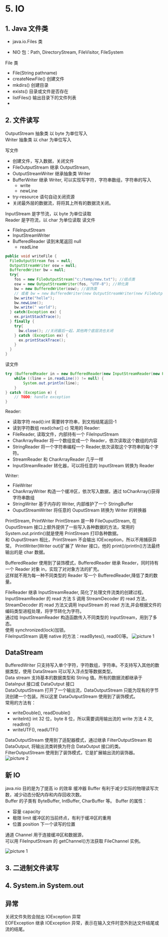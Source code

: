# 5. IO

## 1. Java 文件类

- java.io.Files 类

- NIO 包：Path, DirectoryStream, FileVisitor, FileSystem

File 类

- File(String pathname)
- createNewFile() 创建文件
- mkdirs() 创建目录
- exists() 目录或文件是否存在
- listFiles() 输出目录下的文件列表
-

## 2. 文件读写

OutputStream 抽象类 以 byte 为单位写入  
Writer 抽象类 以 char 为单位写入

写文件

- 创建文件，写入数据，关闭文件
- FileOutputStream 继承 OutputStream,
- OutputStreamWriter 继承抽象类 Writer
- BufferWriter 继承 Writer, 可以实现写字符，字符串数组，字符串的写入
  - write
  - newLine
- try-resource 语句自动关闭资源
- 关闭最外层的数据流，将将其上所有的数据流关闭。

InputStream 是字节流，以 byte 为单位读取  
Reader 是字符流，以 char 为单位读取
读文件

- FileInputStream
- InputStreamWriter
- BufferedReader 读到末尾返回 null
  - readLine

```java
public void writeFile {
  FileOutputStream fos = null;
  OutputStreamWriter osw = null;
  BufferedWriter bw = null;
  try{
    fos = new FileOutputStream("c:/temp/new.txt"); //结点类
    osw = new OutputStreamWriter(fos, "UTF-8"); //转化类
    bw = new BufferedWriter(osw); //装饰类
    // 或者 bw = new BufferedWriter(new OutputStreamWriter(new FileOutputStream("c:/new.txt)));
    bw.write("helle");
    bw.newLine();
    bw.write(" world");
  } catch(Exception ex) {
    ex.printStackTrace();
  } finally {
    try{
      bw.close(); //关闭最后一起，其他两个底层流也关闭
    } catch (Exception ex) {
      ex.printStackTrace();
    }
  }
}
```

读文件

```java
try (BufferedReader in = new BufferedReader(new InputStreamReader(new FileInputStream("pom.xml")))) {
    while ((line = in.readLine()) != null) {
        System.out.println(line);
    }
} catch (Exception e) {
    // TODO: handle exception
}
```

Reader:

- 读取字符 read():int 需要转字符串，到文档结尾返回-1
- 读到字符数组 read(char[] c)
  常用的 Reader:
- FileReader, 读取文件，内部持有一个 FileInputStream
- CharArrayReader 将一个数组变成一个 Reader，依次读取这个数组的内容
- StringReader 将一个字符串编程一个 Reader,依次读取这个字符串的每个字符。
- StreamReader 和 CharArrayReader 几乎一样
- InputStreamReader 转化器，可以将任意的 InputStream 转换为 Reader

Writer:

- FileWriter
- CharArrayWriter 构造一个缓冲区，依次写入数据，通过 toCharArray()获得字符串数组
- StringWriter 基于内存的 Writer, 内部维护了一个 StringBuffer
- OuputStreamWriter 将任意的 OuputStream 转换为 Writer 的转换器

PrintStream, PrintWriter
PrintStream 是一种 FileOuputStream, 在 OuputStream 接口上额外提供了一些写入各种数据的方法，常用的 System.out.println()就是使用 PrintStream 打印各种数据。  
和 OuputStream 相比，PrintStream 不会输出 IOException，所以不用捕获异常。
PrintWriter(Writer out)扩展了 Writer 接口，他的 print()/println()方法最终输出的是 char 数据。

BufferedReader 使用到了装饰模式，BufferedReader 继承 Reader，同时持有一个 Reader 对象 in，实现了对对象方法的扩充。  
这样就不用为每一种不同类型的 Reader 写一个 BufferedReader,降低了类的数量。

FileReader 继承 InputStreamReader, 简化了处理文件流类的创建过程。  
InputStreamReader 的 read 方法 S 调用 StreamDecoder 的 read 方法，StreamDecoder 的 read 方法又调用 InputStream 的 read 方法,并会根据文件的编码类型进程处理，将字节转化为字符。  
通过给 InputStreamReader 构造函数传入不同类型的 InputStream，用到了多态。  
使用 synchronized(lock)加锁。  
FileInputStream 调用 native 的方法：readBytes(), read0()等。
![picture 1](img/1624276207751.png)

## DataStream

BufferedWriter 只支持写入单个字符，字符数组，字符串。不支持写入其他的数据类型，使用 DataStream 可以写入浮点型等数据类型。  
Data stream 支持基本的数据类型和 String 值。所有的数据流都继承于 DataInput 接口或 DataOutput 接口  
DataOutputStream 打开了一个输出流，DataOutputStream 只能为现有的字节流创建一个包装。所以这里 DataOutputStream 使用到了装饰模式。  
常用的方法有：

- writeDouble(), readDouble()
- writeInt() int 32 位，byte 8 位，所以需要调用输出流的 write 方法 4 次, readInt()
- writeUTF(), readUTF()

DataOutputStream 使用到了适配器模式，通过继承 FilterOutputStream 和 DataOutput, 将输出流类转换为符合 DataOutput 接口的类。
FilterOutputStream 使用到了装饰模式，它是扩展输出流的装饰器。  
![picture 2](img/1624280103173.png)

## 新 IO

java.nio 目的是为了提高 io 的效率
缓冲器 Buffer 有利于减少实际的物理读写次数，减少动态分配内存和内存回收次数。  
Buffer 的子类有 ByteBuffer, IntBuffer, CharBuffer 等。
Buffer 的属性：

- 容量 capacity
- 极限 limit 缓冲区的当前终点，有利于缓冲区的重用
- 位置 position 下一个读写的位置

通道 Channel 用于连接缓冲区和数据源，  
可以用 FileInputStream 的 getChannel()方法获取 FileChannel 实例。

![picture 1](img/1624330389807.png)

## 3. 二进制文件读写

## 4. System.in System.out

## 异常

关闭文件失败会抛出 IOException 异常  
EOFException 继承 IOException 异常，表示在输入文件时意外到达文件结尾或流的结尾。
